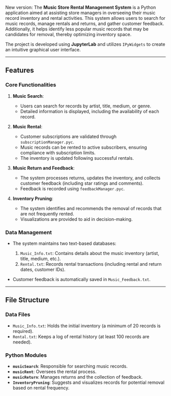 
New version:
The **Music Store Rental Management System** is a Python application aimed at assisting store managers in overseeing their music record inventory and rental activities. This system allows users to search for music records, manage rentals and returns, and gather customer feedback. Additionally, it helps identify less popular music records that may be candidates for removal, thereby optimizing inventory space.

The project is developed using **JupyterLab** and utilizes `IPyWidgets` to create an intuitive graphical user interface.

---

## Features
### Core Functionalities
1. **Music Search**:
   - Users can search for records by artist, title, medium, or genre.
   - Detailed information is displayed, including the availability of each record.

2. **Music Rental**:
   - Customer subscriptions are validated through `subscriptionManager.pyc`.
   - Music records can be rented to active subscribers, ensuring compliance with subscription limits.
   - The inventory is updated following successful rentals.

3. **Music Return and Feedback**:
   - The system processes returns, updates the inventory, and collects customer feedback (including star ratings and comments).
   - Feedback is recorded using `feedbackManager.pyc`.

4. **Inventory Pruning**:
   - The system identifies and recommends the removal of records that are not frequently rented.
   - Visualizations are provided to aid in decision-making.

### Data Management
- The system maintains two text-based databases:
  1. `Music_Info.txt`: Contains details about the music inventory (artist, title, medium, etc.).
  2. `Rental.txt`: Records rental transactions (including rental and return dates, customer IDs).

- Customer feedback is automatically saved in `Music_Feedback.txt`.

---

## File Structure
### Data Files
- `Music_Info.txt`: Holds the initial inventory (a minimum of 20 records is required).
- `Rental.txt`: Keeps a log of rental history (at least 100 records are needed).

### Python Modules
- **`musicSearch`**: Responsible for searching music records.
- **`musicRent`**: Oversees the rental process.
- **`musicReturn`**: Manages returns and the collection of feedback.
- **`InventoryPruning`**: Suggests and visualizes records for potential removal based on rental frequency.
